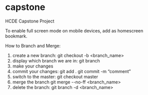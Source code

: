 capstone
========

HCDE Capstone Project

To enable full screen mode on mobile devices, add as homescreen bookmark.


How to Branch and Merge:
1. create a new branch: git checkout -b <branch_name>
2. display which branch we are in: git branch
3. make your changes
4. commit your changes: 
     git add .
     git commit -m “comment”
5. switch to the master: 
          git checkout master
6. merge the branch
          git merge --no-ff <branch_name> 
7. delete the branch: 
          git branch -d <branch_name>

